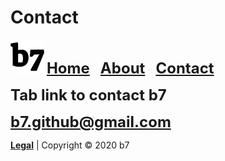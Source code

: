 # Contact
<img alt="b7" width="54" height="54" src="b7.svg"> <strong><font size="5"><a href="https://b7.github.io">Home</a> &nbsp; <a href="https://b7.github.io/about">About</a> &nbsp; <a href="https://b7.github.io/contact">Contact</a></font></strong>

<strong><font size="5">Tab link to contact b7</font></strong>

<strong><font size="5"><a href="mailto:b7.github@gmail.com" target="_blank">b7.github@gmail.com</a></font></strong>

<strong><a href="https://b7.github.io/legal">Legal</a></strong> | Copyright © 2020 b7
